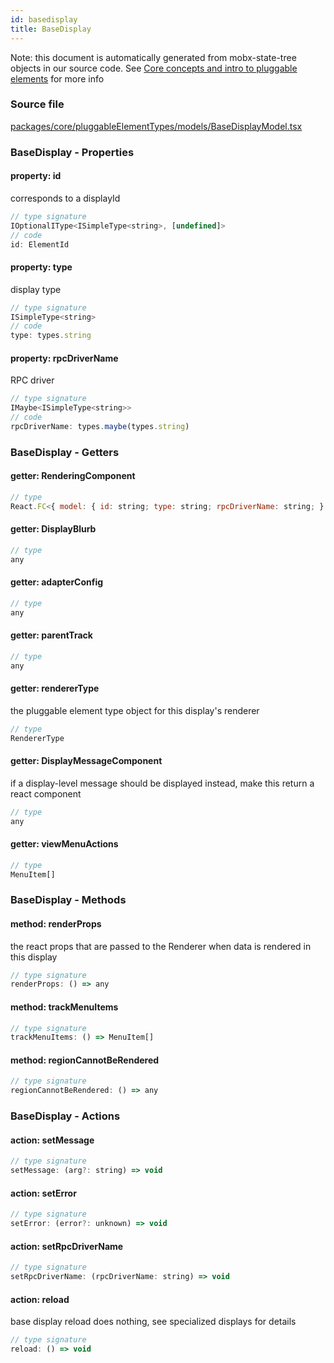 ```yaml
---
id: basedisplay
title: BaseDisplay
---
```


Note: this document is automatically generated from mobx-state-tree objects in
our source code. See
[Core concepts and intro to pluggable elements](/docs/developer_guide/) for more
info

### Source file

[packages/core/pluggableElementTypes/models/BaseDisplayModel.tsx](https://github.com/GMOD/jbrowse-components/blob/main/packages/core/pluggableElementTypes/models/BaseDisplayModel.tsx)

### BaseDisplay - Properties

#### property: id

corresponds to a displayId

```js
// type signature
IOptionalIType<ISimpleType<string>, [undefined]>
// code
id: ElementId
```

#### property: type

display type

```js
// type signature
ISimpleType<string>
// code
type: types.string
```

#### property: rpcDriverName

RPC driver

```js
// type signature
IMaybe<ISimpleType<string>>
// code
rpcDriverName: types.maybe(types.string)
```

### BaseDisplay - Getters

#### getter: RenderingComponent

```js
// type
React.FC<{ model: { id: string; type: string; rpcDriverName: string; } & NonEmptyObject & { rendererTypeName: string; error: unknown; message: string | undefined; } & IStateTreeNode<IModelType<{ id: IOptionalIType<...>; type: ISimpleType<...>; rpcDriverName: IMaybe<...>; }, { ...; }, _NotCustomized, _NotCustomized>>...
```

#### getter: DisplayBlurb

```js
// type
any
```

#### getter: adapterConfig

```js
// type
any
```

#### getter: parentTrack

```js
// type
any
```

#### getter: rendererType

the pluggable element type object for this display's renderer

```js
// type
RendererType
```

#### getter: DisplayMessageComponent

if a display-level message should be displayed instead, make this return a react
component

```js
// type
any
```

#### getter: viewMenuActions

```js
// type
MenuItem[]
```

### BaseDisplay - Methods

#### method: renderProps

the react props that are passed to the Renderer when data is rendered in this
display

```js
// type signature
renderProps: () => any
```

#### method: trackMenuItems

```js
// type signature
trackMenuItems: () => MenuItem[]
```

#### method: regionCannotBeRendered

```js
// type signature
regionCannotBeRendered: () => any
```

### BaseDisplay - Actions

#### action: setMessage

```js
// type signature
setMessage: (arg?: string) => void
```

#### action: setError

```js
// type signature
setError: (error?: unknown) => void
```

#### action: setRpcDriverName

```js
// type signature
setRpcDriverName: (rpcDriverName: string) => void
```

#### action: reload

base display reload does nothing, see specialized displays for details

```js
// type signature
reload: () => void
```
